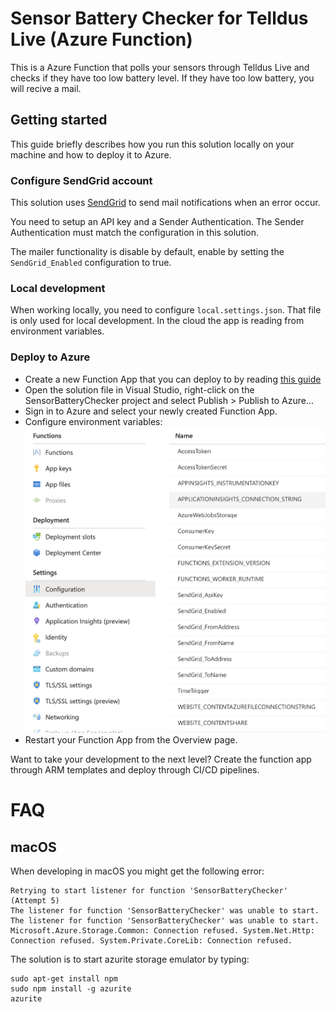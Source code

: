 # Sensor Battery Checker for Telldus Live (Azure Function)

This is a Azure Function that polls your sensors through Telldus Live and checks if they have too low battery level.
If they have too low battery, you will recive a mail.

## Getting started

This guide briefly describes how you run this solution locally on your machine and how to deploy it to Azure.

### Configure SendGrid account

This solution uses [SendGrid](https://app.sendgrid.com) to send mail notifications when an error occur.

You need to setup an API key and a Sender Authentication. The Sender Authentication must match the configuration in this solution.

The mailer functionality is disable by default, enable by setting the `SendGrid_Enabled` configuration to true.

### Local development

When working locally, you need to configure `local.settings.json`. That file is only used for local development. In the cloud the app is reading from environment variables.

### Deploy to Azure

- Create a new Function App that you can deploy to by reading [this guide](https://docs.microsoft.com/en-us/azure/azure-functions/functions-create-your-first-function-visual-studio)
- Open the solution file in Visual Studio, right-click on the SensorBatteryChecker project and select Publish > Publish to Azure...
- Sign in to Azure and select your newly created Function App.
- Configure environment variables:
  ![Configuration](Docs/cloud-config.png)
- Restart your Function App from the Overview page.

Want to take your development to the next level? Create the function app through ARM templates and deploy through CI/CD pipelines.
# FAQ

## macOS
When developing in macOS you might get the following error:

```console
Retrying to start listener for function 'SensorBatteryChecker' (Attempt 5)
The listener for function 'SensorBatteryChecker' was unable to start.
The listener for function 'SensorBatteryChecker' was unable to start. Microsoft.Azure.Storage.Common: Connection refused. System.Net.Http: Connection refused. System.Private.CoreLib: Connection refused.
```

The solution is to start azurite storage emulator by typing:

```shell
sudo apt-get install npm
sudo npm install -g azurite
azurite
```
